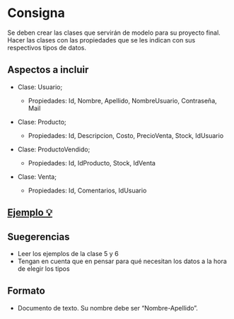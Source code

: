 # Consigna

Se deben crear las clases que servirán de modelo para su proyecto final. Hacer las clases con las propiedades que se les indican con sus respectivos tipos de datos.

## Aspectos a incluir

- Clase: Usuario;

  - Propiedades: Id, Nombre, Apellido, NombreUsuario, Contraseña, Mail

- Clase: Producto;
  - Propiedades: Id, Descripcion, Costo, PrecioVenta, Stock, IdUsuario
- Clase: ProductoVendido;

  - Propiedades: Id, IdProducto, Stock, IdVenta

- Clase: Venta;
  - Propiedades: Id, Comentarios, IdUsuario

## [Ejemplo :bulb:](https://docs.google.com/presentation/d/1psJ0makOxDhoy-RhZVdJZYRP3rwadEk930POEfziYIg/edit#slide=id.g137e07ba43a_0_8)

## Suegerencias

- Leer los ejemplos de la clase 5 y 6
- Tengan en cuenta que en pensar para qué necesitan los datos a la hora de elegir los tipos

## Formato

- Documento de texto. Su nombre debe ser “Nombre-Apellido”.
